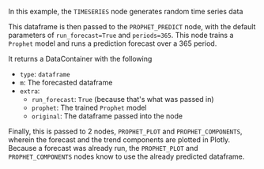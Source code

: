 In this example, the `TIMESERIES` node generates random time series data 

<!-- '<table border="1" class="dataframe">  <thead>   <tr style="text-align: right;">     <th></th>     <th>Timestamp</th>     <th>Data</th>  </tr>  </thead>  <tbody>    <tr>      <th>0</th>      <td>2023-01-01</td>      <td>-0.187903</td>    </tr>    <tr>      <th>1</th>      <td>2023-01-02</td>      <td>0.204290</td>    </tr>    <tr>      <th>2</th>      <td>2023-01-03</td>      <td>-0.659945</td>    </tr>  </tbody></table>' -->

This dataframe is then passed to the `PROPHET_PREDICT` node, with the default parameters
of `run_forecast=True` and `periods=365`. This node trains a `Prophet` model and runs a prediction
forecast over a 365 period. 

It returns a DataContainer with the following
* `type`: `dataframe`
* `m`: The forecasted dataframe
* `extra`: 
  * `run_forecast`: `True` (because that's what was passed in)
  * `prophet`: The trained `Prophet` model
  * `original`: The dataframe passed into the node

Finally, this is passed to 2 nodes, `PROPHET_PLOT` and `PROPHET_COMPONENTS`, wherein
the forecast and the trend components are plotted in Plotly. Because a forecast was already run,
the `PROPHET_PLOT` and `PROPHET_COMPONENTS` nodes know to use the already predicted dataframe.